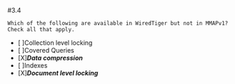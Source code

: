 #3.4
```
Which of the following are available in WiredTiger but not in MMAPv1? Check all that apply.
```
- [ ]Collection level locking</br>
- [ ]Covered Queries</br>
- [X]**_Data compression_**</br>
- [ ]Indexes</br>
- [X]**_Document level locking_**</br>

